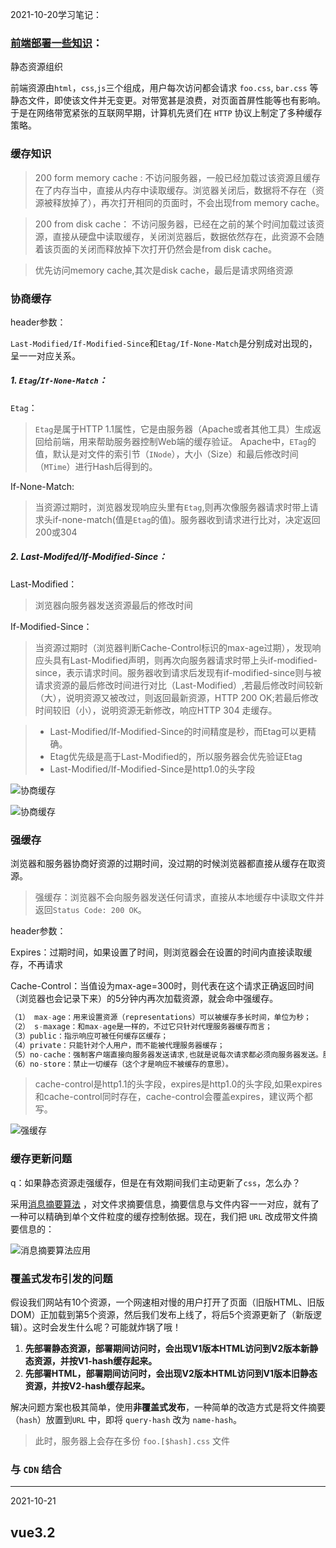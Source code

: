 2021-10-20学习笔记：

### [前端部署一些知识](https://juejin.cn/post/7017710911443959839#heading-0)：

静态资源组织

前端资源由`html`，`css`,`js`三个组成，用户每次访问都会请求 `foo.css`, `bar.css` 等静态文件，即使该文件并无变更。对带宽甚是浪费，对页面首屏性能等也有影响。于是在网络带宽紧张的互联网早期，计算机先贤们在 `HTTP` 协议上制定了多种缓存策略。

### 缓存知识

> 200 form memory cache : 不访问服务器，一般已经加载过该资源且缓存在了内存当中，直接从内存中读取缓存。浏览器关闭后，数据将不存在（资源被释放掉了），再次打开相同的页面时，不会出现from memory cache。

> 200 from disk cache： 不访问服务器，已经在之前的某个时间加载过该资源，直接从硬盘中读取缓存，关闭浏览器后，数据依然存在，此资源不会随着该页面的关闭而释放掉下次打开仍然会是from disk cache。

> 优先访问memory cache,其次是disk cache，最后是请求网络资源

### 协商缓存

header参数：

`Last-Modified/If-Modified-Since`和`Etag/If-None-Match`是分别成对出现的，呈一一对应关系。

##### 1. `Etag`/`If-None-Match`：

`Etag`：

> `Etag`是属于HTTP 1.1属性，它是由服务器（Apache或者其他工具）生成返回给前端，用来帮助服务器控制Web端的缓存验证。 Apache中，`ETag`的值，默认是对文件的索引节（`INode`），大小（Size）和最后修改时间（`MTime`）进行Hash后得到的。

If-None-Match:

> 当资源过期时，浏览器发现响应头里有`Etag`,则再次像服务器请求时带上请求头if-none-match(值是`Etag`的值)。服务器收到请求进行比对，决定返回200或304

##### 2. Last-Modifed/If-Modified-Since：

Last-Modified：

> 浏览器向服务器发送资源最后的修改时间

If-Modified-Since：

> 当资源过期时（浏览器判断Cache-Control标识的max-age过期），发现响应头具有Last-Modified声明，则再次向服务器请求时带上头if-modified-since，表示请求时间。服务器收到请求后发现有if-modified-since则与被请求资源的最后修改时间进行对比（Last-Modified）,若最后修改时间较新（大），说明资源又被改过，则返回最新资源，HTTP 200 OK;若最后修改时间较旧（小），说明资源无新修改，响应HTTP 304 走缓存。

> - Last-Modified/If-Modified-Since的时间精度是秒，而Etag可以更精确。
> - Etag优先级是高于Last-Modified的，所以服务器会优先验证Etag
> - Last-Modified/If-Modified-Since是http1.0的头字段

![协商缓存](./imgs/4.png)

![协商缓存](./imgs/1.png)

### 强缓存

浏览器和服务器协商好资源的过期时间，没过期的时候浏览器都直接从缓存在取资源。

> 强缓存：浏览器不会向服务器发送任何请求，直接从本地缓存中读取文件并返回`Status Code: 200 OK`。

header参数：

Expires：过期时间，如果设置了时间，则浏览器会在设置的时间内直接读取缓存，不再请求

Cache-Control：当值设为max-age=300时，则代表在这个请求正确返回时间（浏览器也会记录下来）的5分钟内再次加载资源，就会命中强缓存。

```js
（1） max-age：用来设置资源（representations）可以被缓存多长时间，单位为秒；
（2） s-maxage：和max-age是一样的，不过它只针对代理服务器缓存而言；
（3）public：指示响应可被任何缓存区缓存；
（4）private：只能针对个人用户，而不能被代理服务器缓存；
（5）no-cache：强制客户端直接向服务器发送请求,也就是说每次请求都必须向服务器发送。服务器接收到     请求，然后判断资源是否变更，是则返回新内容，否则返回304，未变更。这个很容易让人产生误解，使人误     以为是响应不被缓存。实际上Cache-Control:     no-cache是会被缓存的，只不过每次在向客户端（浏览器）提供响应数据时，缓存都要向服务器评估缓存响应的有效性。
（6）no-store：禁止一切缓存（这个才是响应不被缓存的意思）。
```

> cache-control是http1.1的头字段，expires是http1.0的头字段,如果expires和cache-control同时存在，cache-control会覆盖expires，建议两个都写。

![强缓存](./imgs/2.png)

### 缓存更新问题

q：如果静态资源走强缓存，但是在有效期间我们主动更新了`css`，怎么办？

采用[消息摘要算法](https://www.baike.com/wikiid/1412805162344902915?search_id=3k1jee3i202000&prd=search_sug&view_id=1532cauomgn400) ，对文件求摘要信息，摘要信息与文件内容一一对应，就有了一种可以精确到单个文件粒度的缓存控制依据。现在，我们把 `URL` 改成带文件摘要信息的：

![消息摘要算法应用](./imgs/3.png)

### 覆盖式发布引发的问题

假设我们网站有10个资源，一个网速相对慢的用户打开了页面（旧版HTML、旧版DOM）正加载到第5个资源，然后我们发布上线了，将后5个资源更新了（新版逻辑）。这时会发生什么呢？可能就炸锅了哦！

1. **先部署静态资源，部署期间访问时，会出现V1版本HTML访问到V2版本新静态资源，并按V1-hash缓存起来。**
2. **先部署HTML，部署期间访问时，会出现V2版本HTML访问到V1版本旧静态资源，并按V2-hash缓存起来。**

解决问题方案也极其简单，使用**非覆盖式发布**，一种简单的改造方式是将文件摘要（`hash`）放置到`URL` 中，即将 `query-hash` 改为 `name-hash`。

> 此时，服务器上会存在多份 `foo.[$hash].css` 文件

### 与 `CDN` 结合



------

2021-10-21

## vue3.2

### <script setup>单文件组件

这意味着与普通的 `<script>` 只在组件被首次引入的时候执行一次不同，`<script setup>` 中的代码会在**每次组件实例被创建的时候执行**。

```vue
<script setup>
	console.log('hello script setup')
</script>
```

#### 特性：

1.  顶层的数据绑定和import的内容都被暴露给模板
2. import的vue组件可直接再模板中使用
3. 动态组件

```vue
<script setup>
import Foo from './Foo.vue'
import Bar from './Bar.vue'
</script>

<template>
  <component :is="Foo" />
  <component :is="someCondition ? Foo : Bar" />
</template>
```

4. 命名空间组件：This is useful when you import multiple components from a single file:

```vue
// 一次性引入一个文件夹中的所有组件，通过obj带点的方式来引入各个组件
<script setup>
import * as Form from './form-components'
</script>

<template>
  <Form.Input>
    <Form.Label>label</Form.Label>
  </Form.Input>
</template>
```

5. ### `defineProps` 和 `defineEmits`

   用来定义prop和emit，无需导入

6. `defineExpose`暴露出变量或方法（当父组件通过模板 ref 的方式获取到当前组件的实例，就可获得暴露出去的属性）

7. ### 可以和普通的<script>一起使用

   - 无法在 `<script setup>` 声明的选项，例如 `inheritAttrs` 或通过插件启用的自定义的选项。
   - 声明命名导出。
   - 运行副作用或者创建只需要执行一次的对象。

8. 顶层await

```vue
// 直接使用await 让它编译为async setup()
<script setup>
const post = await fetch(`/api/post/1`).then(r => r.json())
</script>
```

***

# 2021-10-22

制作`gif`工具 ：windows 使用`ScreenToGif` `MacOS` 使用 `Kap`

### filter:drop-shadow();

相比于`box-shadow`是作用于整个盒子边界的，而 `drop-shadow()` 过滤器则是创建一个符合图像本身形状(alpha 通道)的阴影。

## [svg线条动画入门](https://www.cnblogs.com/coco1s/p/6225973.html)：

> SVG 线条动画，在一些特定的场合下可以解决使用 CSS 无法完成的动画。

`eg`：

```html
<svg version="1.1" xmlns="http://www.w3.org/2000/svg" xmlns:xlink="http://www.w3.org/1999/xlink" xml:space="preserve" class="circle-load-rect-svg" width="300" height="200" viewbox="0 0 600 400">
    <polyline points="5 5, 575 5, 575 200, 5 200" class="g-rect-path"/>
    <polyline points="5 5, 575 5, 575 200, 5 200" class="g-rect-fill"/>
</svg>
```



#### `svg`标签：

- `version`： 表示 `<svg>` 的版本，目前只有 1.0，1.1 两种
- `xmlns`：`http://www.w3.org/2000/svg` 固定值
- `xmlns:xlink`：`http://www.w3.org/1999/xlink` 固定值
- `xml:space`：`preserve` 固定值，上述三个值固定，表示命名空间，当数据单独存在`svg`文件内时，这3个值不能省略
- `class`：就是我们熟悉的 class
- `width` | `height`： 定义 `svg` 画布的大小
- `viewbox`： 定义了画布上可以显示的区域，当 viewBox 的大小和 svg 不同时，viewBox 在屏幕上的显示会缩放至 svg 同等大小（暂时可以不用理解）

#### svg基本形状

`polyline`（折线）：是SVG的一个基本形状，用来创建一系列直线连接多个点。

```html
<polyline points="60 110, 65 120, 70 115, 75 130, 80 125, 85 140, 90 135, 95 150, 100 145"/>
```

`polygon`（多边形）：和折线很像，它们都是由连接一组点集的直线构成。不同的是，`polygon`的路径在最后一个点处自动回到第一个点

比较常用的是`line`（线）,`path`（路径），`rect`（矩形），`circle`（圆） 等

`path`：太强大了，复杂的图形不好写，用[svg生成工具](https://yqnn.github.io/svg-path-editor/)吧。

#### 配合svg的一些`css`参数：

- `fill`：类比 css 中的 `background-color`，给 `svg` 图形填充颜色；
- `stroke-width`：类比 css 中的 `border-width`，给 `svg` 图形设定边框宽度；
- `stroke`：类比 css 中的 `border-color`，给 `svg` 图形设定边框颜色；
- `stroke-linejoin` | `stroke-linecap`：上文稍微提到过，[设定线段连接处的样式](https://developer.mozilla.org/zh-CN/docs/Web/SVG/Attribute/stroke-linejoin)；
- `stroke-dasharray`：值是一组数组，没数量上限，每个数字交替表示实线与空白间隔的宽度，若是奇数个，则会重复一次补成偶数，eg：5，3，2等于 5，3，2，5，3，2；
- `stroke-dashoffset`：则是虚线的偏移量

## Docker

docker解决了运行环境不一致所带来的问题.

理解：镜像就是说的集装箱,仓库就是超级码头,容器就是我们运行程序的地方.docker运行程序的过程就是去仓库把镜像拉到本地,然后用一条命令把镜像运行起来变成容器.

#### 镜像

镜像的英文名叫image。前面我们讲到了集装箱,鲸鱼拖着的所有集装箱就是一个镜像。从本质上来说镜像就是一系列文件,可以包括我们应用程序的文件,也可以包括我们应用的运行环境的文件。

![](C:\Users\2021RUSH\Desktop\note\imgs\5.png)

#### 容器

图1的最上层，只有它是可写的，其他层都是只读。

#### 仓库

我们的镜像是要在其它机器上运行,如何进行传输呢?

docker仓库,我们要先把我们的镜像传到docker仓库中,再由目的地把docker仓库拉过去,这就完成了这样的一次传输过程.

#### Dcokerfile

只是一个包含指令集的脚本。

```dockerfile
# syntax=docker/dockerfile:1
FROM node:12-alpine  // 从node:12-alpine image开始
RUN apk add --no-cache python g++ make
WORKDIR /app
COPY . .
RUN yarn install --production
CMD ["node", "src/index.js"]
```

### 基本命令

1. 拉取镜像

```powershell
docker pull [options] NAME[:TAG]
// name:镜像名 TAG: 版本号（可选） option 参数  
```

2. 

```powershell
docker images [options] [REPOSITORY[:TAG]]
```

3. 

```powershell
docker build -t getting-started .
```

-t：命名我们的image名，最后的`.`表示将在当前目录寻找`Dockerfile`

4. 

```
docker run -dp 3000:3000 getting-started
```



------

2021-11-5  微前端

- 子系统间的开发、发布从空间上完成隔离
- 子系统可以使用不同的技术体系
- 子系统间可以完成基础库的代码复用
- 子系统间可以快速完成通信
- 子系统间需求迭代互不阻塞
- 子应用可以增量升级
- 子系统可以走向同一个灰度版本控制
- 提供集中子系统权限管控
- 用户使用体验整个系统是一个单一的产品，而不是彼此的孤岛
- 项目的监控可以细化到到子系统

------

# 2021-11-9 js第四版

## `BOM`

1. let、const声明的变量不会挂载在window上

2. 窗口大小

   - `innerHeight`和`innerWidth`、`clientWidth` 和 `clientHeight` 返回屏幕上页面可视区域的大小。
   - `outerWidth` 和 `outerHeight`返回浏览器窗口自身的大小

3. 视口位置

   - `scroll()`、`scrollTo()`和 `scrollBy()`

   - ```js
     window.scrollTo({ 
      left: 100, 
      top: 100, 
      behavior: 'smooth'  // 平滑滚动 'auto'正常滚动
     }); 
     ```

4. 定时器返回的是任务数值ID

5. location对象：它既是 window 的属性，也是 document 的属性![](C:\Users\2021RUSH\Desktop\note\imgs\6.png)

   1. `URLSearchParams`对象：这个实例上暴露了 get()、 set()和 delete()等方法，获取字符串?后的参数

   2. 修改地址：

      `location.assign("http://www.wrox.com")`

      `window.location = "http://www.wrox.com"; `

      ` location.href = "http://www.wrox.com"; `

      replace、reload

6. `navigator`对象：的属性通常用于确定浏览器的类型。

   1. `navigator.platform`属性是一个字符串，通常表示浏览器所在的操作系统
   2. `navigator.vendor` 属性是一个字符串，通常包含浏览器开发商信息。
   3. `navigator.onLine` 联网情况
   4. `navigator.connection` 网络链接情况
   5. `navigator.getBattery()` 设备电池情况

2. `screen`对象：保存的纯粹是客户端能力信息

   其中`orientation` 返回屏幕的朝向，包含属性type（方向）和angle（角度）

3. `history`对象：用户的导航历史记录

   - go(Int) 前进或后退多少步
   - back()
   - forward() 

## `DOM`

### Node类型(12种)

节点关系![](C:\Users\2021RUSH\Desktop\note\imgs\7.png)

1. `appendChild()`: 在`childNode`列表末尾添加节点, 若传入的是已经存在的节点, 那么这个节点的位置会被改变

2. `insertBefore()`接收两个参数：要插入的节点和参照节点。如果参照节点是 null，则 `insertBefore()`与 `appendChild()`效果相 同
3. `replaceChild()`方法接收两个参数：要插入的节点和要替换的节点。要替换的节点会被返回并从文档 树中完全移除
4. `removeChild()` 移除节点
5. `cloneNode(Boolean)`  克隆节点, 传入true表示深克隆文档树, false为复制调用该方法的节点.

#### 1. document类型 `NoeType` : 9

1. 因为跨源通信存在安全隐患，所以不同子域的页面间无法通过 JavaScript 通信。此时，在每个页面上把 `document.domain`设置为相同的值，这些页面就可以访问对方的 JavaScript 对象了。

2. 获取元素引用的方法返回的一个`HTMLCollection`对象, 此对象和`NodeList`相似. `HTMLCollection`对象还有个方法`namedItem()`, 可通过标签name属性取得特定的一项.

```html
<img src="myimage.gif" name="myImage" />

<script>
    let images = document.getElementsByTagName("img"); 
    let myImage = images.namedItem("myImage");
   // 或者
    let myImage = images["myImage"];
</script>
```

3. 获取所有文档元素:  可以给 `getElementsByTagName('*')`

4. 文档写入

   write()、 `writeln()`、open()和 close()

   ​		write()和 `writeln()`方法经常用于动态包含外部资源，如 JavaScript 文件。在包含 JavaScript 文件时，记住不能像下面的例子中这样直接包含字符串`</script>`，因为这个字符串会被解释为脚本块 的结尾，导致后面的代码不能执行. 需要将/ 转化, 即 `<\/script>`

#### 2. Element类型 `NodeType` : 1

1. 取得属性、设置、移除

   * `getAttribute()`、`setAttribute()`和 `removeAttribute()`

     要传"class"而非`className`, 传入的class不区分大小写. 

     `eg`:  

     ```js
     let div = document.getElementById("myDiv"); 
     alert(div.getAttribute("id")); // "myDiv" 获得id
     alert(div.getAttribute("class")); // "bd" 获得class
     ```

#### 3. `MutationObserver` 接口 

​	 可以在 DOM 被修改时异步执行回调

##### 3.1 基本用法：

1. observe()方法

   接收两个必需的参数：要观察其变化的 DOM 节点，以及 一个 `MutationObserverInit` 对象

```js
// 观察<body>的变化
// 第二个参数是观察变化的 MutationObserver的实例
let observer = new MutationObserver((MutationRecord,mutationObserver) => console.log('<body> attributes changed')); 
observer.observe(document.body, { attributes: true });

// 执行以上代码后，<body>元素上任何属性发生变化都会被这个 MutationObserver 实例发现，然
// 后就会异步执行注册的回调函数。<body>元素后代的修改或其他非属性修改都不会触发回调进入任务
// 队列。可以通过以下代码来验证

document.body.className = 'foo'; 
console.log('Changed body class'); 

// Changed body class 
// <body> attributes changed 
```

2. `MutationRecord` 实例的数组

   * `MutationRecord `实例包含的信息包括发生了什么变化，以及 DOM 的哪一部分受到了影响。因为回调执行之前可能同时发生多个满足观察条件 的事件，所以每次执行回调都会传入一个包含按顺序入队的 `MutationRecord `实例的数组。

3. `discount()`方法

   * 默认情况下，只要被观察的元素不被垃圾回收，`MutationObserver` 的回调就会响应 DOM 变化事 件，从而被执行。要提前终止执行回调，可以调用 disconnect()方法。下面的例子演示了同步调用 disconnect()之后，不仅会停止此后变化事件的回调，也会抛弃已经加入任务队列要异步执行的回调

4. 复用 `MutationObserver`

   观察多个不同的目标节点

##### 3.2`MutationObserverInit `与观察范围

`MutationObserverInit `是调用observe()时的第二个参数对象，他的属性有：

![](C:\Users\2021RUSH\Desktop\note\imgs\10.png)

### `querySelectorAll()`、`querySelector()`

​		都传入`css`选择符，且都可以在Element类型上使用，在 Element 上使用` querySelector()`方法	时，则只会从当前元素的后代中查询。

​		返回的是一个 `NodeList` 的静态实例。不是实时的。

###  matches()

​		接收一个 `CSS` 选择符参数，如果元素 匹配则该选择符返回 true，否则返回 false。

###  ` getElementsByClassName()`

​		可在Element类型上使用

### `classList()`:

要操作类名，可以实现添加、删除和替换

* add(val)
* contains(val)
* remove(val)
* toggle(val)

### `HTMLDocument `扩展

#### 1. `document.readyState` 属性：判断文档是否加载完毕

属性值

* loading
* complete

#### 2. `compatMode `属性：检测页面渲染模式

#### 3.  自定义数据属性

定义了自定义数据属性后，可以通过元素的 dataset 属性来访问

```html
<div id="myDiv" data-appId="12345" data-myname="Nicholas"></div>

<script>
    let div = document.getElementById("myDiv"); 
    // 取得自定义数据属性的值
    let appId = div.dataset.appId; 
    let myName = div.dataset.myname; 
</script>
```

### 插入标记

* `innerHTML`

* `outerHTML`

* `insertAdjacentHTML()`与 `insertAdjacentText()`

  * 都接收两个参数：要插入标记的位置和要插入的 HTML 或文本。第一个参数 必须是下列值中的一个： 

    ​	 `beforebegin`，插入当前元素前面，作为前一个同胞节点； 

    ​	 `afterbegin`，插入当前元素内部，作为新的子节点或放在第一个子节点前面； 

    ​	 `beforeend`，插入当前元素内部，作为新的子节点或放在最后一个子节点后面； 

    ​	 `afterend`，插入当前元素后面，作为下一个同胞节点。

### ！！！注意！！！：

​		如果被移除的 子树元素中之前有关联的事件处理程序或其他 JavaScript 对象（作为元素的属性），那它们之间的绑定关 系会滞留在内存中。如果这种替换操作频繁发生，页面的内存占用就会持续攀升。在使用 `innerHTML`、 `outerHTML`和 `insertAdjacentHTML()`之前，最好手动删除要被替换的元素上关联的事件处理程序和 JavaScript 对象

### 总结

1. `NodeList`是实时更新的，意味着每次访问它都会执行一次查找。

------

# 2021-11-10

## 前端监控

前端监控可以分为三类：数据监控、性能监控和异常监控。

#### 1. 数据监控：

* `PV/UV`：页面浏览量或点击量。UV:指访问某个站点或点击某条新闻的不同`IP`地址的人数
* 用户在每一个页面的停留时间
* 用户通过什么入口来访问该网页
* 用户在相应的页面中触发的行为

#### 2. 性能监控

* 不同用户，不同机型和不同系统下的首屏加载时间
* 白屏时间
* http等请求的响应时间
* 静态资源整体下载时间
* 页面渲染时间
* 页面交互动画完成时间

#### 3. 异常监控

* `Javascript`的异常监控
* 样式丢失的异常监控

## 数据埋点

数据埋点一般可以分为两类，**前端埋点**和**后端埋点**。统计产品中用户行为和使用情况。

### 前端埋点

分为：代码埋点，可视化埋点和无埋点。

![代码埋点分类](C:\Users\2021RUSH\Desktop\note\imgs\8.png)

**【定义】：**主要在客户端进行埋点，收集前端数据，例如用户行为，界面变化等。

**【应用】：**适合于业务处于运营初级阶段，产品功能相对简单；需求分析于后端没有交互的前端行为。

#### 1.1 . 代码埋点（手动埋点）

调用埋点 SDK 的函数，在需要埋点的业务逻辑功能位置调用接口，一般有捕捉滚动、点击事件来上报埋点数据。

​	优点：设置自定义属性、自定义事件。

​	缺点：量大难维护，效率低。

​	`eg`：[百度统计](https://link.zhihu.com/?target=https%3A//tongji.baidu.com/web/welcome/login)

##### 1.1.1  代码实例

​		收集用户信息：将收集好的数据通过 Image 对象实例的 src 属性指向后端脚本并携带参数，就可以将我们收集的数据传给后端，之所以用 Image 对象而不是 ajax，是为了避免跨域的问题。

```js
function sendToNginx(info) {
  let str = "";
  for (let i in info) { // Object.keys(obj) ie 9 以上才兼容, for..in.. ie 6 以上兼容
    if (str === "") {
      str = i + "=" + info[i];
    } else {
      str += "&" + i + "=" + info[i];
    }
  }
  const url = 'https://tpm.tuyacn.com/tpm.gif' + '?' + str;
  new Image().src = url
}
```

一般获取的信息：

* 用户浏览器语言、尺寸、版本

* 触发事件类型

* 用户信息：唯一id

* 页面滚动距离

* 通过`Performance` 我们便能拿到`DNS` 解析时间、TCP 建立连接时间、首页白屏时间、DOM 渲染完成时间、页面 load 时间等

  ```js
  //拿到Performance并且初始化一些参数
  let timing = performance.timing,
      start = timing.navigationStart,
      dnsTime = 0,
      tcpTime = 0,
      firstPaintTime = 0,
      domRenderTime = 0,
      loadTime = 0;
  //根据提供的api和属性，拿到对应的时间
  dnsTime = timing.domainLookupEnd - timing.domainLookupStart;
  tcpTime = timing.connectEnd - timing.connectStart;
  firstPaintTime = timing.responseStart - start;
  domRenderTime = timing.domContentLoadedEventEnd - start;
  loadTime = timing.loadEventEnd - start;
  
  console.log('DNS解析时间:', dnsTime, 
              '\nTCP建立时间:', tcpTime, 
              '\n首屏时间:', firstPaintTime,
              '\ndom渲染完成时间:', domRenderTime, 
              '\n页面onload时间:', loadTime);
  ```

  

#### 1.2 可视化埋点

​		将业务代码和埋点代码分离，提供一个可视化交互的页面，输入为业务代码，通过这个可视化系统，可以在业务代码中自定义的增加埋点事件等等，最后输出的代码耦合了业务代码和埋点代码。

服务商[Mixpanel](https://mixpanel.com/zh-hant/)

#### 2. 埋点按照获取数据的方式一般可以分为：

1. **曝光事件：**主要记录页面被用户浏览次数。
2. **点击事件：**点页面某个对象触发的事件
3. **页面停留时间**：主要记录用户在某页面停留时间

#### 3. 上报周期和上报数据类型：

​		如果埋点的事件不是很多，上报可以时时进行，比如监控用户的交互事件，可以在用户触发事件后，立刻上报用户所触发的事件类型。如果埋点的事件较多，或者说网页内部交互频繁，可以通过本地存储的方式先缓存上报信息，然后定期上报。

![](C:\Users\2021RUSH\Desktop\note\imgs\9.png)

#### 举例

1. 我们以上报首屏加载事件为例，DOM提供了document的`DOMContentLoaded`事件来监听`dom`挂载，提供了window的load事件来监听页面所有资源加载渲染完毕。

2. [政采云团队]: https://juejin.cn/post/6844904061934780424#comment

   采用了 DOM 节点挂载特殊属性后自动发送和手动自定义发送两种方式结合，以满足不同场景的需要。

```html
//自动发送埋点方式，举例：
<button data-utm-click="${did}" data-utm-data="${业务数据}">
//手动发送埋点方式，举例：
const utmCnt = g_UTM.batchSend('触发类型（click/browse）等',[{
    utmCD:['区块信息','位置信息'],
    bdata:{key:'其他业务数据'}
  },{
    utmCD:['001','008'],
    bdata:{key:'value'}
  }
]);
```

## [前端优秀实践不完全指南](https://juejin.cn/post/6932647134944886797#heading-13 )

​	滚动平滑：使用 `scroll-behavior: smooth` 让滚动丝滑

​	使用 `scroll-snap-type` 优化滚动效果

------

# 2021-11-12 js第四版

## 1. 样式

js中获取DOM元素的style只会包含行内样式。

> 包含通过 HTML **style 属性**为元素设置的所有样式信 息，但不包含通过层叠机制从文档样式和外部样式中继承来的样式

#### 计算样式(只读)

​	`getComputedStyle()`：接收两个参数：要取得计算样式的元素和伪元素字符串（如":after"）。如果不需要查 询伪元素，则第二个参数可以传 null。

```js
document.defaultView.getComputedStyle(document.getElementsByClassName('box')[0])
```

#### 操作样式表(`CSSStyleSheet`)

​	包括使用`<link>`元素和通过`<style>`元素定义的样式表。`CSSStyleSheet`的属性里除了 disabled，其他属性都是只读的。

​		`document.styleSheets`表示文档中可用的样式表集合。这个集合的 length 属性保存着文档中 样式表的数量，而每个样式表都可以使用中括号或 item()方法获取

#####  `CSS` 规则(`CSSRule`)

![](C:\Users\2021RUSH\Desktop\note\imgs\11.png)

#####  创建规则

```js
let sheet = document.styleSheets[0];
sheet.insertRule("body { background-color: silver }", 0); // 使用 DOM 方法
```

##### 删除规则

```js
sheet.deleteRule(0); // 使用 DOM 方法
```

## 2. 元素尺寸

### 偏移尺寸（只读）

```js
offsetHeight = border + padding + content
```



![12](C:\Users\2021RUSH\Desktop\note\imgs\12.png)

### 客户端尺寸（只读）

```js
clientWidth = content + padding;
```

### 滚动尺寸

![13](C:\Users\2021RUSH\Desktop\note\imgs\13.png)

`scrollWidth`和 `scrollHeight`可以用来确定**给定元素内容的实际尺寸**。

`scrollLeft` 和 `scrollTop` 属性可以用于确定当前元素滚动的位置，或者用于设置它们的滚动位 置。元素在未滚动时，这两个属性都等于 0。如果元素在垂直方向上滚动，则 `scrollTop` 会大于 0， 表示元素顶部不可见区域的高度。

## 3. 遍历

### NodeIterator

​		通过 `document.createNodeIterator()`方法创建其实例。遍历规则是**深度优先遍历**，接受以下4个参数：

* `root`，作为遍历根节点的节点。 
* `whatToShow`，数值代码，表示应该访问哪些节点。 
* `filter`，`NodeFilter` 对象或函数，表示是否接收或跳过特定节点。 
* `entityReferenceExpansion`，布尔值，表示是否扩展实体引用。这个参数在 HTML 文档中没 有效果，因为实体引用永远不扩展。

![](C:\Users\2021RUSH\Desktop\note\imgs\14.png)

​       `createNodeIterator()`方法的 filter 参数可以用来指定自定义 `NodeFilter`对象，或者一个 作为节点过滤器的函数。`NodeFilter`对象只有一个方法 `acceptNode()`，如果给定节点应该访问就返 回 `NodeFilter.FILTER_ACCEPT`，否则返回 `NodeFilter.FILTER_SKIP`。因为 `NodeFilter` 是一个 抽象类型，所以不可能创建它的实例。只要创建一个包含 `acceptNode()`的对象，然后把它传给 `createNodeIterator()`就可以了。

```js
let filter = { 
 acceptNode(node) { 
 return node.tagName.toLowerCase() == "p" ? 
     NodeFilter.FILTER_ACCEPT : 
     NodeFilter.FILTER_SKIP; 
 } 
}; 

// filter也可以是个函数
// 不做过滤处理就将filter设为null
/*
    let filter = function(node) { 
         return node.tagName.toLowerCase() == "p" ? 
         NodeFilter.FILTER_ACCEPT : 
         NodeFilter.FILTER_SKIP; 
    }; 
*/

let iterator = document.createNodeIterator(root, NodeFilter.SHOW_ELEMENT, filter,false); 
```

​	   `NodeIterator `的两个主要方法是 **`nextNode()`和 `previousNode()`**。`nextNode()`方法在 DOM 子树中以深度优先方式进前一步，而 `previousNode()`则是在遍历中后退一步。创建 `NodeIterator` 对象的时候，会有一个内部指针指向根节点，因此第一次调用 `nextNode()`返回的是根节点。当遍历到 达 DOM 树最后一个节点时，`nextNode()`返回 null。

### TreeWalker

​	`document.createTreeWalker()`方法来创建，这个方法接收与 `document.createNodeIterator()`同样的参数.

遍历方法：

* `nextNode()`、`previousNode()`
* `parentNode()` ：遍历到当前节点的父节点
* `firstChild()`：遍历到当前节点的第一个子节点
* `lastChild()`： 
* `nextSibling()`
* `previousSibling()`

`TreeWalker` 类型也有一个名为 `currentNode` 的属性，表示遍历过程中上一次返回的节点（无论 使用的是哪个遍历方法）。可以通过修改这个属性来影响接下来遍历的起点，

## 4. 范围

DOM范围`document.createRange()`，拥有的方法和属性：

* `startContainer`：范围起点
* `startOffset`：偏移量
* `endContainer`：范围终点
* `endOffset`：
* `commonAncestorContainer`：

### 简单选择

`selectNode()（选择整个节点）或 selectNodeContents()（选择节点的后代）`：接受一个节点作为参数

------

# 2021-11-19 阅读《高性能js》

## 1. 函数作用域链

​	函数的内部属性[[scope]]包含了一个函数被创建的作用域中的对象集合。这个集合被称为作用域链。

​	函数在创建的时候，它的作用域链被插入了一个对象变量，这个全局变量代表着所有在全局范围内定义的变量。

​	执行函数的时候会创建一个称为*执行环境*的内部对象，一个执行环境定义了一个函数执行时的环境。每次执行都有不同的执行环境，执行完毕，执行环境被销毁。每个执行环境都有自己的作用域链，当执行环境被创建时，它的作用域链初始化为当前函数的[[scope]]属性中的对象。 这个对象的值按照出现在函数中的顺序被复制到执行环境的作用域链中，复制完之后，一个叫活动对象的新对象就为执行环境创建好了。活动对象是函数运行时的变量对象，包含了所有局部变量、命名参数以及this。此对象会被推入作用域链中的最前端。

​	因为作用域链中的原因，一个标识符所在的位置越深，它的读写速度就越慢。所以局部变量的读写速度是最快的，全局变量是最慢的。

## 2. 改变作用域链

1. with：

   ```js
   with(document){
   	// 此时document对象的属性被推入作用域链的最前端，所以访问document对象属性最快，但是这里面的局部变量访问反而多一层
   }
   ```

2. try...catch

   ```js
   // 发生错误时，执行过程会跳转到catch子句中，把异常的对象推入一个变量对象且置于作用域链首位
   ```

## 3. 闭包、作用域和内存

此处闭包的解析：闭包代码被执行时，会创建一个执行环境，会生成一个专属闭包的活动对象，活动对象包含访问的那个外部变量a，且此活动对象被推入作用域链的头部。函数结束执行之后，由于要保证能访问到外部变量a，所以此变量对象不会被销毁。

## 对象

对象有两个成员类型：实例成员和原型成员，实例成员存在于实例对象中，原型成员是从对象原型继承而来的。

------

# 2021-11-29

今日工作遇到的一个issue

`vue`中使用`provide/inject`注入依赖响应式的问题，依赖想传入接口获取最新的值(数组)。所以刻意包成了对象。

> `provide` 和 `inject` 绑定并不是可响应的。这是刻意为之的。然而，如果你传入了一个可监听的对象，那么其对象的 property 还是可响应的。

此处还有个疑惑：不知为什么几个一样的变量，直接传入数组类型都可以得到最新的数据，6个中有两个逻辑完全一样 ，但是就是不行，我也加了`async/await`（没起作用），maybe接口返回的时间超过了哪个生命周期？

# 2022-3-22

摘要：服务号可以主动推送自定义消息给用户，只需要用户的`openid`。

####  `uniapp`开发微信`h5`，获取用户`openid`???

1. 引导用户跳转固定`url`，需要`appid`、用`encodeURIComponent`编码后的回跳地址，以此获取code
2. 拿到code后，传给后端，后端调用获取`openid`的接口。(因为`appsecret`需要保持私密，不能存在客户端)
3. 如果还需获取用户信息（手机号等），要将第一步的回调地址中的`respond_type`设置胃`snape_userinfo`。

> 详情见微信公众号官网.

# 2022-3-29

--------------------------`vue3`

### 1.`<script setup>`中无需return 声明的变量、函数以及import引入的内容，即可在`<template/>`使用

​	总结：`<script setup>`语法糖里面的代码会被编译成组件 `setup()` 函数的内容，不需要通过return暴露 声明的变量、函数以及import引入的内容，即可在`<template/>`使用，并且不需要写`export default{}`

<script setup>语法糖里面的代码会被编译成组件 setup() 函数的内容。这意味着与普通的 <script> 只在组件被首次引入的时候执行一次不同，<script setup> 中的代码会在每次组件实例被创建的时候执行

### 2、`<script setup>`引入组件将自动注册

### 3、组件通信:在`<script setup>`中必须使用 `defineProps` 和` defineEmits` API 来替代 props 和 emits

子组件：

> - `<template/>` 中可以直接使用父组件传递的props （可省略props.）
> - `<script-setup>` 需要通过`props.xx`获取父组件传递过来的props

### 4. `<script setup>`需主动暴露组件属性 ：`defineExpose`

即通过模板 ref 或者 `$parent` 链获取到的组件的公开实例，必须要通过`defineExpose`暴露出去

--------------------------`vue3`



### 5. 无痕刷新token

我的做法是后端判断过期时间，如果判断到快过期的时候（比如说有效期1小时，那剩余时间小于十分钟，有效期24小时，那剩余时间旧小于1小时），就生成新的token，放在响应头newToken中，然后前端的axios的响应拦截器判断是否有newToken的响应头，有则更新前端储存的token。这样也不用阻塞请求，就算多个请求使用同一个临期token，后端也会生成多个可用的新token，每个请求的响应拦截器中都更新了token也不会有问题.

### 6.`this` 不是编写时绑定，而是运行时绑定。它依赖于函数调用的上下文条件。`this` 绑定与函数声明的位置没有任何关系，而与函数被调用的方式紧密相连。

### 7.`js`中最大的数字是(-(2^53-1))和（(2^53-1)），这个特点导致失去精度，表示不了更大的数值。所以需要`bigint`，要创建`BigInt`，只需要在数字末尾追加n即可

# 2022-4-6

## webpack打包优化思路

1. 搜索所有的依赖项，这需要占用一定的时间，即搜索时间，那么我们就确定了：
2. **第二个时间就是解析时间（解析各种文件.eg: css, js...）**
3. **压缩时间**
4. **二次打包时间。**



## vite

编译快是因为是动态编译，需要某个模块的时候才去编译

1. root设置为项目根目录
2. base指定为项目部署的基础路径
